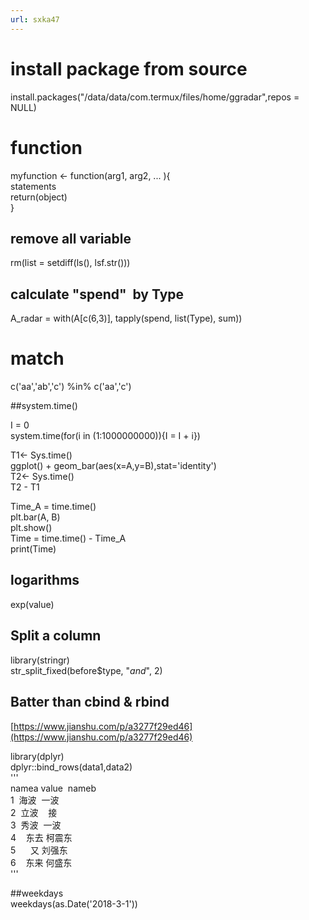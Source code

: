 ```yaml
---
url: sxka47
---
```


# install package from source

install.packages("/data/data/com.termux/files/home/ggradar",repos = NULL)

<a name="function"></a>
# function

myfunction <- function(arg1, arg2, ... ){<br />
statements<br />
return(object)<br />
}

<a name="8f0e8288"></a>
## remove all variable

rm(list = setdiff(ls(), lsf.str()))

<a name="45e3543f"></a>
## calculate "spend"  by Type

A_radar = with(A[c(6,3)], tapply(spend, list(Type), sum))

<a name="match"></a>
# match

c('aa','ab','c') %in% c('aa','c')

##system.time()

I = 0<br />
system.time(for(i in (1:1000000000)){I = I + i})

T1<- Sys.time()<br />
ggplot() + geom_bar(aes(x=A,y=B),stat='identity')<br />
T2<- Sys.time()<br />
T2 - T1

Time_A = time.time()<br />
plt.bar(A, B)<br />
plt.show()<br />
Time = time.time() - Time_A<br />
print(Time)

<a name="logarithms"></a>
## logarithms

exp(value)

<a name="3385a98a"></a>
## Split a column

library(stringr)<br />
str_split_fixed(before$type, "_and_", 2)

<a name="5f97668d"></a>
## Batter than cbind & rbind

[https://www.jianshu.com/p/a3277f29ed46](https://www.jianshu.com/p/a3277f29ed46)

library(dplyr)<br />
dplyr::bind_rows(data1,data2)<br />
'''<br />
namea value  nameb<br />
1  海波  一波   <br />
2  立波    接   <br />
3  秀波  一波   <br />
4    东去 柯震东<br />
5      又 刘强东<br />
6    东来 何盛东<br />
'''

##weekdays<br />
weekdays(as.Date('2018-3-1'))
